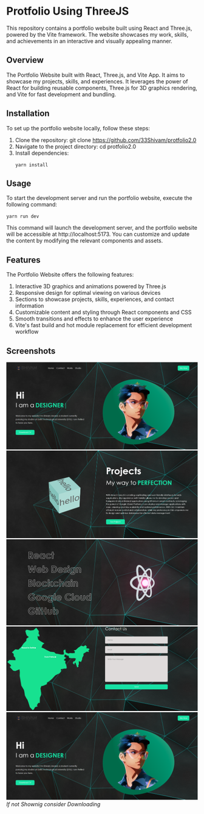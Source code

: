 # Protfolio Using ThreeJS
This repository contains a portfolio website built using React and Three.js, powered by the Vite framework. The website showcases my work, skills, and achievements in an interactive and visually appealing manner.

 ## Overview
The Portfolio Website built with React, Three.js, and Vite App. It aims to showcase my projects, skills, and experiences. It leverages the power of React for building reusable components, Three.js for 3D graphics rendering, and Vite for fast development and bundling.

## Installation
To set up the portfolio website locally, follow these steps:

1. Clone the repository: git clone https://github.com/33Shivam/protfolio2.0
2. Navigate to the project directory: cd protfolio2.0
3. Install dependencies:
   ```
   yarn install
   ```

## Usage
To start the development server and run the portfolio website, execute the following command:

```
yarn run dev
```
This command will launch the development server, and the portfolio website will be accessible at http://localhost:5173. You can customize and update the content by modifying the relevant components and assets.

## Features
The Portfolio Website offers the following features:

1. Interactive 3D graphics and animations powered by Three.js
2. Responsive design for optimal viewing on various devices
3. Sections to showcase projects, skills, experiences, and contact information
4. Customizable content and styling through React components and CSS
5. Smooth transitions and effects to enhance the user experience
6. Vite's fast build and hot module replacement for efficient development workflow

## Screenshots
![Ss1](public/images/prot1.png)
![Ss2](https://github.com/33Shivam/protfolio2.0/blob/2400e9a665c5dfbc1d191b9da07cf4c55da76212/public/images/prot2.png)
![Ss3](https://github.com/33Shivam/protfolio2.0/blob/2400e9a665c5dfbc1d191b9da07cf4c55da76212/public/images/prot3.png)
![Ss4](https://github.com/33Shivam/protfolio2.0/blob/2400e9a665c5dfbc1d191b9da07cf4c55da76212/public/images/prot4.png)
![Ss5](https://github.com/33Shivam/protfolio2.0/blob/4459e180ece70d666e61ba97f38eda6dcc765743/public/images/prot1.png)
*If not Shownig consider Downloading*

